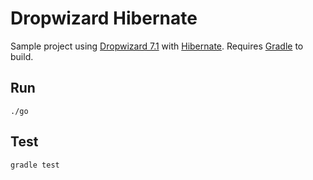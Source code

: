 # Dropwizard Hibernate

Sample project using [Dropwizard 7.1](http://dropwizard.io/) with [Hibernate](http://hibernate.org/).
Requires [Gradle](http://www.gradle.org/) to build.

## Run

```
./go
```

## Test

```
gradle test
```
